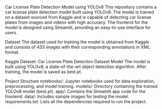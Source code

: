 Car License Plate Detection Model using YOLOv8
This repository contains a car license plate detection model built using YOLOv8. The model is trained on a dataset sourced from Kaggle and is capable of detecting car license plates from images and videos with high accuracy. The frontend for the model is designed using Streamlit, providing an easy-to-use interface for users.

Dataset
The dataset used for training the model is obtained from Kaggle and consists of 433 images with their corresponding annotations in XML format.

Kaggle Dataset: Car License Plate Detection Dataset
Model
The model is built using YOLOv8, a state-of-the-art object detection algorithm. After training, the model is saved as best.pt.

Project Structure
notebooks/: Jupyter notebooks used for data exploration, preprocessing, and model training.
models/: Directory containing the trained YOLOv8 model (best.pt).
app/: Contains the Streamlit app code for the frontend.
data/: Includes sample images for testing the model.
requirements.txt: Lists all the dependencies required to run the project.
